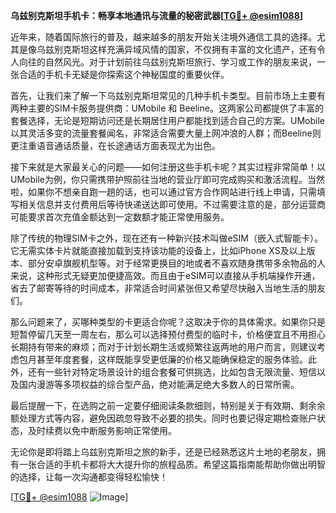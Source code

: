**乌兹别克斯坦手机卡：畅享本地通讯与流量的秘密武器[[TG💪+ @esim1088](https://t.me/s/esim1088)]**

近年来，随着国际旅行的普及，越来越多的朋友开始关注境外通信工具的选择。尤其是像乌兹别克斯坦这样充满异域风情的国家，不仅拥有丰富的文化遗产，还有令人向往的自然风光。对于计划前往乌兹别克斯坦旅行、学习或工作的朋友来说，一张合适的手机卡无疑是你探索这个神秘国度的重要伙伴。

首先，让我们来了解一下乌兹别克斯坦常见的几种手机卡类型。目前市场上主要有两种主要的SIM卡服务提供商：UMobile 和 Beeline。这两家公司都提供了丰富的套餐选择，无论是短期访问还是长期居住用户都能找到适合自己的方案。UMobile以其灵活多变的流量套餐闻名，非常适合需要大量上网冲浪的人群；而Beeline则更注重语音通话质量，在长途通话方面表现尤为出色。

接下来就是大家最关心的问题——如何注册这些手机卡呢？其实过程非常简单！以UMobile为例，你只需携带护照前往当地的营业厅即可完成购买和激活流程。当然啦，如果你不想亲自跑一趟的话，也可以通过官方合作网站进行线上申请，只需填写相关信息并支付费用后等待快递送达即可使用。不过需要注意的是，部分运营商可能要求首次充值金额达到一定数额才能正常使用服务。

除了传统的物理SIM卡之外，现在还有一种新兴技术叫做eSIM（嵌入式智能卡）。它无需实体卡片就能直接加载到支持该功能的设备上，比如iPhone XS及以上版本、部分安卓旗舰机型等。对于经常更换目的地或者不喜欢随身携带多余物品的人来说，这种形式无疑更加便捷高效。而且由于eSIM可以直接从手机端操作开通，省去了邮寄等待的时间成本，非常适合时间紧张但又希望尽快融入当地生活的朋友们。

那么问题来了，买哪种类型的卡更适合你呢？这取决于你的具体需求。如果你只是短暂停留几天至一周左右，那么可以选择预付费型的临时卡，价格便宜且不用担心长期持有带来的麻烦；而对于计划长期生活或频繁往返两地的用户而言，则建议考虑包月甚至年度套餐，这样既能享受更低廉的价格又能确保稳定的服务体验。此外，还有一些针对特定场景设计的组合套餐可供挑选，比如包含无限流量、短信以及国内漫游等多项权益的综合型产品，绝对能满足绝大多数人的日常所需。

最后提醒一下，在选购之前一定要仔细阅读条款细则，特别是关于有效期、剩余余额处理方式等内容，避免因疏忽导致不必要的损失。同时也要记得定期检查账户状态，及时续费以免中断服务影响正常使用。

无论你是即将踏上乌兹别克斯坦之旅的新手，还是已经熟悉这片土地的老朋友，拥有一张合适的手机卡都将大大提升你的旅程品质。希望这篇指南能帮助你做出明智的选择，让每一次沟通都变得轻松愉快！

[[TG💪+ @esim1088](https://t.me/s/esim1088) ![Image](https://i.postimg.cc/4NQfJmqS/Snipaste-2025-05-13-00-14-12.png)]